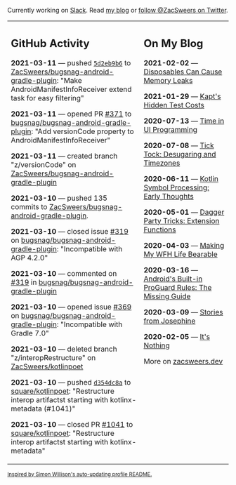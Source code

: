 Currently working on [Slack](https://slack.com/). Read [my blog](https://zacsweers.dev/) or [follow @ZacSweers on Twitter](https://twitter.com/ZacSweers).

<table><tr><td valign="top" width="60%">

## GitHub Activity
<!-- githubActivity starts -->
**2021-03-11** — pushed [`5d2eb9b6`](https://github.com/ZacSweers/bugsnag-android-gradle-plugin/commit/5d2eb9b6971117009a5ae8ee8eb74c113d2de95c) to [ZacSweers/bugsnag-android-gradle-plugin](https://api.github.com/repos/ZacSweers/bugsnag-android-gradle-plugin): "Make AndroidManifestInfoReceiver extend task for easy filtering"

**2021-03-11** — opened PR [#371](https://api.github.com/repos/bugsnag/bugsnag-android-gradle-plugin/pulls/371) to [bugsnag/bugsnag-android-gradle-plugin](https://api.github.com/repos/bugsnag/bugsnag-android-gradle-plugin): "Add versionCode property to AndroidManifestInfoReceiver"

**2021-03-11** — created branch "z/versionCode" on [ZacSweers/bugsnag-android-gradle-plugin](https://api.github.com/repos/ZacSweers/bugsnag-android-gradle-plugin)

**2021-03-10** — pushed 135 commits to [ZacSweers/bugsnag-android-gradle-plugin](https://api.github.com/repos/ZacSweers/bugsnag-android-gradle-plugin).

**2021-03-10** — closed issue [#319](https://api.github.com/repos/bugsnag/bugsnag-android-gradle-plugin/issues/319) on [bugsnag/bugsnag-android-gradle-plugin](https://api.github.com/repos/bugsnag/bugsnag-android-gradle-plugin): "Incompatible with AGP 4.2.0"

**2021-03-10** — commented on [#319](https://github.com/bugsnag/bugsnag-android-gradle-plugin/issues/319#issuecomment-796399584) in [bugsnag/bugsnag-android-gradle-plugin](https://api.github.com/repos/bugsnag/bugsnag-android-gradle-plugin)

**2021-03-10** — opened issue [#369](https://api.github.com/repos/bugsnag/bugsnag-android-gradle-plugin/issues/369) on [bugsnag/bugsnag-android-gradle-plugin](https://api.github.com/repos/bugsnag/bugsnag-android-gradle-plugin): "Incompatible with Gradle 7.0"

**2021-03-10** — deleted branch "z/interopRestructure" on [ZacSweers/kotlinpoet](https://api.github.com/repos/ZacSweers/kotlinpoet)

**2021-03-10** — pushed [`d354dc8a`](https://github.com/square/kotlinpoet/commit/d354dc8a55a5aa262f5c7ca88d2be57f228f5c3c) to [square/kotlinpoet](https://api.github.com/repos/square/kotlinpoet): "Restructure interop artifactst starting with kotlinx-metadata (#1041)"

**2021-03-10** — closed PR [#1041](https://api.github.com/repos/square/kotlinpoet/pulls/1041) to [square/kotlinpoet](https://api.github.com/repos/square/kotlinpoet): "Restructure interop artifactst starting with kotlinx-metadata"
<!-- githubActivity ends -->
</td><td valign="top" width="40%">

## On My Blog
<!-- blog starts -->
**2021-02-02** — [Disposables Can Cause Memory Leaks](https://www.zacsweers.dev/disposables-can-cause-memory-leaks/)

**2021-01-29** — [Kapt's Hidden Test Costs](https://www.zacsweers.dev/kapts-hidden-test-costs/)

**2020-07-13** — [Time in UI Programming](https://www.zacsweers.dev/time-in-ui/)

**2020-07-08** — [Tick Tock: Desugaring and Timezones](https://www.zacsweers.dev/ticktock-desugaring-timezones/)

**2020-06-11** — [Kotlin Symbol Processing: Early Thoughts](https://www.zacsweers.dev/kotlin-symbol-processor-early-thoughts/)

**2020-05-01** — [Dagger Party Tricks: Extension Functions](https://www.zacsweers.dev/dagger-party-tricks-extension-functions/)

**2020-04-03** — [Making My WFH Life Bearable](https://www.zacsweers.dev/making-wfh-life-bearable/)

**2020-03-16** — [Android's Built-in ProGuard Rules: The Missing Guide](https://www.zacsweers.dev/android-proguard-rules/)

**2020-03-09** — [Stories from Josephine](https://www.zacsweers.dev/stories-from-josephine/)

**2020-02-05** — [It's Nothing](https://www.zacsweers.dev/its-nothing/)
<!-- blog ends -->
More on [zacsweers.dev](https://zacsweers.dev/)
</td></tr></table>

<sub><a href="https://simonwillison.net/2020/Jul/10/self-updating-profile-readme/">Inspired by Simon Willison's auto-updating profile README.</a></sub>
